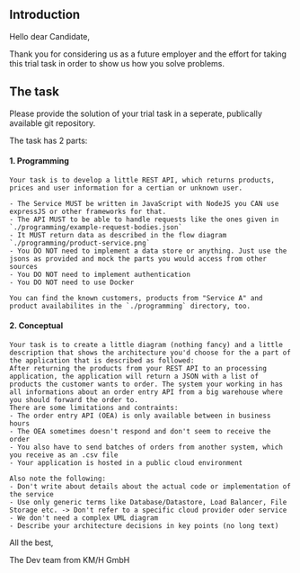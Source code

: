 ## Introduction

Hello dear Candidate,

Thank you for considering us as a future employer and the effort for taking this trial task in order to show us how you solve problems.

## The task
Please provide the solution of your trial task in a seperate, publically available git repository.

The task has 2 parts:

#### 1. Programming

    Your task is to develop a little REST API, which returns products, prices and user information for a certian or unknown user.

    - The Service MUST be written in JavaScript with NodeJS you CAN use expressJS or other frameworks for that.
    - The API MUST to be able to handle requests like the ones given in `./programming/example-request-bodies.json`
    - It MUST return data as described in the flow diagram `./programming/product-service.png`
    - You DO NOT need to implement a data store or anything. Just use the jsons as provided and mock the parts you would access from other sources
    - You DO NOT need to implement authentication
    - You DO NOT need to use Docker

    You can find the known customers, products from "Service A" and product availabilites in the `./programming` directory, too.

#### 2. Conceptual

    Your task is to create a little diagram (nothing fancy) and a little description that shows the architecture you'd choose for the a part of the application that is described as followed:
    After returning the products from your REST API to an processing application, the application will return a JSON with a list of products the customer wants to order. The system your working in has all informations about an order entry API from a big warehouse where you should forward the order to.
    There are some limitations and contraints:
    - The order entry API (OEA) is only available between in business hours
    - The OEA sometimes doesn't respond and don't seem to receive the order
    - You also have to send batches of orders from another system, which you receive as an .csv file
    - Your application is hosted in a public cloud environment

    Also note the following:
    - Don't write about details about the actual code or implementation of the service
    - Use only generic terms like Database/Datastore, Load Balancer, File Storage etc. -> Don't refer to a specific cloud provider oder service
    - We don't need a complex UML diagram
    - Describe your architecture decisions in key points (no long text)

All the best,

The Dev team from KM/H GmbH
